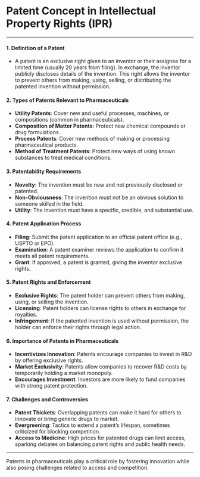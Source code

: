 # Patent Concept in Intellectual Property Rights (IPR)

---

#### **1. Definition of a Patent**
   - A patent is an exclusive right given to an inventor or their assignee for a limited time (usually 20 years from filing). In exchange, the inventor publicly discloses details of the invention. This right allows the inventor to prevent others from making, using, selling, or distributing the patented invention without permission.

#### **2. Types of Patents Relevant to Pharmaceuticals**
   - **Utility Patents**: Cover new and useful processes, machines, or compositions (common in pharmaceuticals).
   - **Composition of Matter Patents**: Protect new chemical compounds or drug formulations.
   - **Process Patents**: Cover new methods of making or processing pharmaceutical products.
   - **Method of Treatment Patents**: Protect new ways of using known substances to treat medical conditions.

#### **3. Patentability Requirements**
   - **Novelty**: The invention must be new and not previously disclosed or patented.
   - **Non-Obviousness**: The invention must not be an obvious solution to someone skilled in the field.
   - **Utility**: The invention must have a specific, credible, and substantial use.

#### **4. Patent Application Process**
   - **Filing**: Submit the patent application to an official patent office (e.g., USPTO or EPO).
   - **Examination**: A patent examiner reviews the application to confirm it meets all patent requirements.
   - **Grant**: If approved, a patent is granted, giving the inventor exclusive rights.

#### **5. Patent Rights and Enforcement**
   - **Exclusive Rights**: The patent holder can prevent others from making, using, or selling the invention.
   - **Licensing**: Patent holders can license rights to others in exchange for royalties.
   - **Infringement**: If the patented invention is used without permission, the holder can enforce their rights through legal action.

#### **6. Importance of Patents in Pharmaceuticals**
   - **Incentivizes Innovation**: Patents encourage companies to invest in R&D by offering exclusive rights.
   - **Market Exclusivity**: Patents allow companies to recover R&D costs by temporarily holding a market monopoly.
   - **Encourages Investment**: Investors are more likely to fund companies with strong patent protection.

#### **7. Challenges and Controversies**
   - **Patent Thickets**: Overlapping patents can make it hard for others to innovate or bring generic drugs to market.
   - **Evergreening**: Tactics to extend a patent’s lifespan, sometimes criticized for blocking competition.
   - **Access to Medicine**: High prices for patented drugs can limit access, sparking debates on balancing patent rights and public health needs. 

--- 

Patents in pharmaceuticals play a critical role by fostering innovation while also posing challenges related to access and competition.